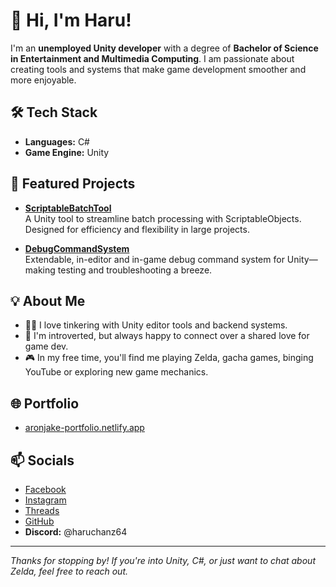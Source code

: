 # 👋 Hi, I'm Haru!

I'm an **unemployed Unity developer** with a degree of **Bachelor of Science in Entertainment and Multimedia Computing**. I am passionate about creating tools and systems that make game development smoother and more enjoyable.

## 🛠️ Tech Stack
- **Languages:** C#
- **Game Engine:** Unity

## 🚀 Featured Projects

- [**ScriptableBatchTool**](https://github.com/haruchanz64/ScriptableBatchTool)  
  A Unity tool to streamline batch processing with ScriptableObjects. Designed for efficiency and flexibility in large projects.

- [**DebugCommandSystem**](https://github.com/haruchanz64/DebugCommandSystem)  
  Extendable, in-editor and in-game debug command system for Unity—making testing and troubleshooting a breeze.

## 💡 About Me

- 🧑‍💻 I love tinkering with Unity editor tools and backend systems.
- 🤫 I'm introverted, but always happy to connect over a shared love for game dev.
- 🎮 In my free time, you'll find me playing Zelda, gacha games, binging YouTube or exploring new game mechanics.

## 🌐 Portfolio

- [aronjake-portfolio.netlify.app](https://aronjake-portfolio.netlify.app/)

## 📫 Socials

- [Facebook](https://www.facebook.com/RadamAronJakeS)
- [Instagram](https://www.instagram.com/aj.prsnl/)
- [Threads](https://www.threads.com/@aj.prsnl)
- [GitHub](https://www.github.com/haruchanz64)
- **Discord:** @haruchanz64

---

_Thanks for stopping by! If you're into Unity, C#, or just want to chat about Zelda, feel free to reach out._
